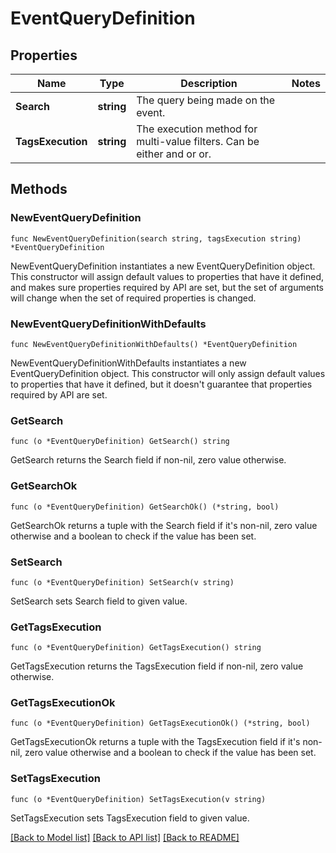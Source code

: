 # EventQueryDefinition

## Properties

| Name              | Type       | Description                                                            | Notes |
| ----------------- | ---------- | ---------------------------------------------------------------------- | ----- |
| **Search**        | **string** | The query being made on the event.                                     |
| **TagsExecution** | **string** | The execution method for multi-value filters. Can be either and or or. |

## Methods

### NewEventQueryDefinition

`func NewEventQueryDefinition(search string, tagsExecution string) *EventQueryDefinition`

NewEventQueryDefinition instantiates a new EventQueryDefinition object.
This constructor will assign default values to properties that have it defined,
and makes sure properties required by API are set, but the set of arguments
will change when the set of required properties is changed.

### NewEventQueryDefinitionWithDefaults

`func NewEventQueryDefinitionWithDefaults() *EventQueryDefinition`

NewEventQueryDefinitionWithDefaults instantiates a new EventQueryDefinition object.
This constructor will only assign default values to properties that have it defined,
but it doesn't guarantee that properties required by API are set.

### GetSearch

`func (o *EventQueryDefinition) GetSearch() string`

GetSearch returns the Search field if non-nil, zero value otherwise.

### GetSearchOk

`func (o *EventQueryDefinition) GetSearchOk() (*string, bool)`

GetSearchOk returns a tuple with the Search field if it's non-nil, zero value otherwise
and a boolean to check if the value has been set.

### SetSearch

`func (o *EventQueryDefinition) SetSearch(v string)`

SetSearch sets Search field to given value.

### GetTagsExecution

`func (o *EventQueryDefinition) GetTagsExecution() string`

GetTagsExecution returns the TagsExecution field if non-nil, zero value otherwise.

### GetTagsExecutionOk

`func (o *EventQueryDefinition) GetTagsExecutionOk() (*string, bool)`

GetTagsExecutionOk returns a tuple with the TagsExecution field if it's non-nil, zero value otherwise
and a boolean to check if the value has been set.

### SetTagsExecution

`func (o *EventQueryDefinition) SetTagsExecution(v string)`

SetTagsExecution sets TagsExecution field to given value.

[[Back to Model list]](../README.md#documentation-for-models) [[Back to API list]](../README.md#documentation-for-api-endpoints) [[Back to README]](../README.md)

